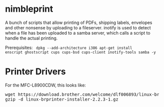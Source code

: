 # nimbleprint
A bunch of scripts that allow printing of PDFs, shipping labels, envelopes and other nonsense by uploading to a fileserver. inotify is used to detect when a file has been uploaded to a samba server, which calls a script to handle the actual printing.

Prerequisites:
<code>
dpkg --add-architecture i386
apt-get install enscript ghostscript cups cups-bsd cups-client inotify-tools samba -y
</code>

# Printer Drivers
For the MFC-L8900CDW, this looks like:
<pre>
wget https://download.brother.com/welcome/dlf006893/linux-brprinter-installer-2.2.3-1.gz
gzip -d linux-brprinter-installer-2.2.3-1.gz
</pre>
